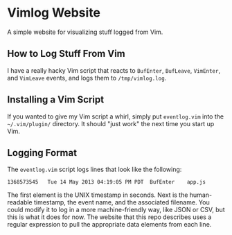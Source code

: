 Vimlog Website
==============
A simple website for visualizing stuff logged from Vim.

How to Log Stuff From Vim
-------------------------
I have a really hacky Vim script that reacts to `BufEnter`, `BufLeave`,
`VimEnter`, and `VimLeave` events, and logs them to `/tmp/vimlog.log`.

Installing a Vim Script
-----------------------
If you wanted to give my Vim script a whirl, simply put `eventlog.vim` into
the `~/.vim/plugin/` directory. It should "just work" the next time you
start up Vim.

Logging Format
--------------
The `eventlog.vim` script logs lines that look like the following:

    1368573545   Tue 14 May 2013 04:19:05 PM PDT  BufEnter    app.js

The first element is the UNIX timestamp in seconds. Next is the
human-readable timestamp, the event name, and the associated filename. You
could modify it to log in a more machine-friendly way, like JSON or CSV, but
this is what it does for now. The website that this repo describes uses a
regular expression to pull the appropriate data elements from each line.
